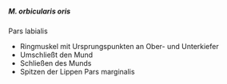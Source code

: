 ---
---
##### M. orbicularis oris
Pars labialis
*   Ringmuskel mit Ursprungspunkten an Ober- und Unterkiefer
*   Umschließt den Mund
*   Schließen des Munds
*   Spitzen der Lippen
Pars marginalis